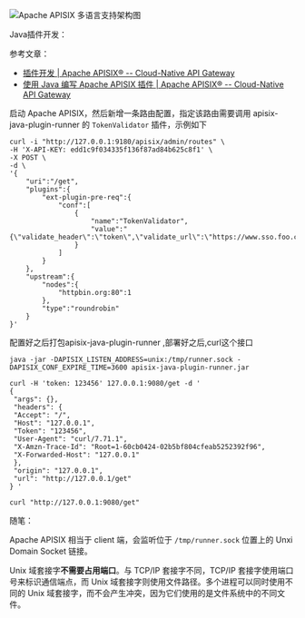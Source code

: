 ![Apache APISIX 多语言支持架构图](https://static.apiseven.com/apisix-webp/202108/1639464774923-50cebc94-6344-4ea6-88a6-2b424c5f8567.webp)



Java插件开发：

参考文章：

- [插件开发 | Apache APISIX® -- Cloud-Native API Gateway](https://apisix.apache.org/zh/docs/apisix/plugin-develop/)
- [使用 Java 编写 Apache APISIX 插件 | Apache APISIX® -- Cloud-Native API Gateway](https://apisix.apache.org/zh/blog/2021/06/21/use-java-to-write-apache-apisix-plugins/)

启动 Apache APISIX，然后新增一条路由配置，指定该路由需要调用 apisix-java-plugin-runner 的 `TokenValidator` 插件，示例如下

```shell
curl -i "http://127.0.0.1:9180/apisix/admin/routes" \
-H 'X-API-KEY: edd1c9f034335f136f87ad84b625c8f1' \
-X POST \
-d \
'{
    "uri":"/get",
    "plugins":{
        "ext-plugin-pre-req":{
            "conf":[
                {
                    "name":"TokenValidator",
                    "value":"{\"validate_header\":\"token\",\"validate_url\":\"https://www.sso.foo.com/token/validate\",\"rejected_code\":\"403\"}"
                }
            ]
        }
    },
    "upstream":{
        "nodes":{
            "httpbin.org:80":1
        },
        "type":"roundrobin"
    }
}'
```



配置好之后打包apisix-java-plugin-runner ,部署好之后,curl这个接口

```she
java -jar -DAPISIX_LISTEN_ADDRESS=unix:/tmp/runner.sock -DAPISIX_CONF_EXPIRE_TIME=3600 apisix-java-plugin-runner.jar
```

```shell
curl -H 'token: 123456' 127.0.0.1:9080/get -d '
{
 "args": {},
 "headers": {
 "Accept": "/",
 "Host": "127.0.0.1",
 "Token": "123456",
 "User-Agent": "curl/7.71.1",
 "X-Amzn-Trace-Id": "Root=1-60cb0424-02b5bf804cfeab5252392f96",
 "X-Forwarded-Host": "127.0.0.1"
 },
 "origin": "127.0.0.1",
 "url": "http://127.0.0.1/get"
} '
```

```shell
curl "http://127.0.0.1:9080/get"
```



随笔：

Apache APISIX 相当于 client 端，会监听位于 `/tmp/runner.sock` 位置上的 Unxi Domain Socket 链接。

Unix 域套接字**不需要占用端口**。与 TCP/IP 套接字不同，TCP/IP 套接字使用端口号来标识通信端点，而 Unix 域套接字则使用文件路径。多个进程可以同时使用不同的 Unix 域套接字，而不会产生冲突，因为它们使用的是文件系统中的不同文件。





